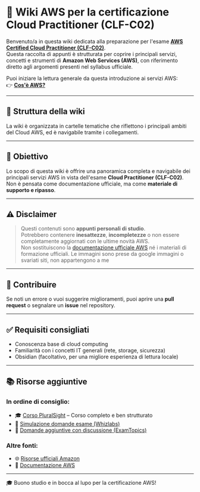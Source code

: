 # 📘 Wiki AWS per la certificazione Cloud Practitioner (CLF-C02)

Benvenuto/a in questa wiki dedicata alla preparazione per l'esame **[AWS Certified Cloud Practitioner (CLF-C02)](00-Intro/AWS-Certified-Cloud-Practitioner-(CLF-C02).md)**.  
Questa raccolta di appunti è strutturata per coprire i principali servizi, concetti e strumenti di **Amazon Web Services (AWS)**, con riferimento diretto agli argomenti presenti nel syllabus ufficiale.

Puoi iniziare la lettura generale da questa introduzione ai servizi AWS:  
👉 **[Cos'è AWS?](/00-Intro/AWS.md)**

---

## 📂 Struttura della wiki

La wiki è organizzata in cartelle tematiche che riflettono i principali ambiti del Cloud AWS, ed è navigabile tramite i collegamenti.

---

## 🧭 Obiettivo

Lo scopo di questa wiki è offrire una panoramica completa e navigabile dei principali servizi AWS in vista dell'esame **Cloud Practitioner (CLF-C02)**.  
Non è pensata come documentazione ufficiale, ma come **materiale di supporto e ripasso**.

---

## ⚠️ Disclaimer

> Questi contenuti sono **appunti personali di studio**.  
> Potrebbero contenere **inesattezze**, **incompletezze** o non essere completamente aggiornati con le ultime novità AWS.  
> Non sostituiscono la [documentazione ufficiale AWS](https://docs.aws.amazon.com/) né i materiali di formazione ufficiali.
> Le immagini sono prese da google immagini o svariati siti, non appartengono a me

---

## 📌 Contribuire

Se noti un errore o vuoi suggerire miglioramenti, puoi aprire una **pull request** o segnalare un **issue** nel repository.

---

## ✅ Requisiti consigliati

- Conoscenza base di cloud computing
- Familiarità con i concetti IT generali (rete, storage, sicurezza)
- Obsidian (facoltativo, per una migliore esperienza di lettura locale)

---

## 📚 Risorse aggiuntive

### In ordine di consiglio:

- 🎓 [Corso PluralSight](https://app.pluralsight.com/paths/certificate/aws-certified-cloud-practitioner-clf-c02) – Corso completo e ben strutturato
- 📝 [Simulazione domande esame (Whizlabs)](https://www.whizlabs.com/learn/course/aws-certified-cloud-practitioner/219)
- 💬 [Domande aggiuntive con discussione (ExamTopics)](https://www.examtopics.com/exams/amazon/aws-certified-cloud-practitioner/view/)

### Altre fonti:

- 🌐 [Risorse ufficiali Amazon](https://aws.amazon.com/it/certification/certified-cloud-practitioner/)
- 📖 [Documentazione AWS](https://docs.aws.amazon.com/it_it/)


---

🎓 Buono studio e in bocca al lupo per la certificazione AWS!
